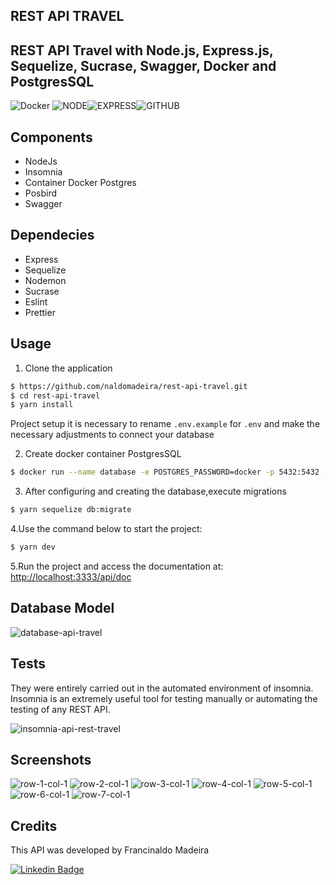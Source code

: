 ## REST API TRAVEL

## REST API Travel with Node.js, Express.js, Sequelize, Sucrase, Swagger, Docker and PostgresSQL

![Docker](https://img.shields.io/badge/Docker-2CA5E0?style=for-the-badge&logo=docker&logoColor=white)
![NODE](https://img.shields.io/badge/Node.js-43853D?style=for-the-badge&logo=node.js&logoColor=white)![EXPRESS](https://img.shields.io/badge/Express.js-000000?style=for-the-badge&logo=express&logoColor=white)![GITHUB](https://img.shields.io/badge/GitHub-100000?style=for-the-badge&logo=github&logoColor=white)

## Components

- NodeJs
- Insomnia
- Container Docker Postgres
- Posbird
- Swagger

## Dependecies

- Express
- Sequelize
- Nodemon
- Sucrase
- Eslint
- Prettier

## Usage

1. Clone the application

```sh
$ https://github.com/naldomadeira/rest-api-travel.git
$ cd rest-api-travel
$ yarn install
```

Project setup it is necessary to rename `.env.example` for `.env` and make the necessary adjustments to connect your database

2. Create docker container PostgresSQL

```sh
$ docker run --name database -e POSTGRES_PASSWORD=docker -p 5432:5432 -d postgres
```

3. After configuring and creating the database,execute migrations

```sh
$ yarn sequelize db:migrate
```

4.Use the command below to start the project:

```bash
$ yarn dev
```

5.Run the project and access the documentation at:
[http://localhost:3333/api/doc](http://localhost:3000/api/doc)

## Database Model

![database-api-travel](https://user-images.githubusercontent.com/1483851/112417763-000be880-8d07-11eb-85fd-d48efecb5923.PNG)

## Tests

They were entirely carried out in the automated environment of insomnia. Insomnia is an extremely useful tool for testing manually or automating the testing of any REST API.

![insomnia-api-rest-travel](https://user-images.githubusercontent.com/1483851/112418370-149cb080-8d08-11eb-8cee-cf119079929f.PNG)

## Screenshots

![row-1-col-1](https://user-images.githubusercontent.com/1483851/112431201-f6da4600-8d1d-11eb-9c8c-8ded8ec93c25.png)
![row-2-col-1](https://user-images.githubusercontent.com/1483851/112431208-f9d53680-8d1d-11eb-8d09-2c8b90b491e5.png)
![row-3-col-1](https://user-images.githubusercontent.com/1483851/112431214-fc379080-8d1d-11eb-89aa-584fc4e00a7d.png)
![row-4-col-1](https://user-images.githubusercontent.com/1483851/112431223-fe99ea80-8d1d-11eb-9bc1-e276ca923b43.png)
![row-5-col-1](https://user-images.githubusercontent.com/1483851/112431228-0063ae00-8d1e-11eb-969c-24f45bdc5b94.png)
![row-6-col-1](https://user-images.githubusercontent.com/1483851/112431238-02c60800-8d1e-11eb-9ad8-fd040eae13a4.png)
![row-7-col-1](https://user-images.githubusercontent.com/1483851/112431246-05286200-8d1e-11eb-98db-e09e70ba9244.png)

## Credits

This API was developed by Francinaldo Madeira

[![Linkedin Badge](https://img.shields.io/badge/-LinkedIn-blue?style=flat-square&logo=Linkedin&logoColor=white&link=https://www.linkedin.com/in/francinaldomadeira/)](https://www.linkedin.com/in/francinaldomadeira/)
